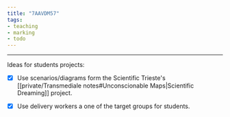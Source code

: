 ```yaml
---
title: "7AAVDM57"
tags:
- teaching
- marking
- todo
---
```

---

Ideas for students projects:

- [x] Use scenarios/diagrams form the Scientific Trieste's [[private/Transmediale notes#Unconscionable Maps|Scientific Dreaming]] project.

- [x] Use delivery workers a one of the target groups for students.



